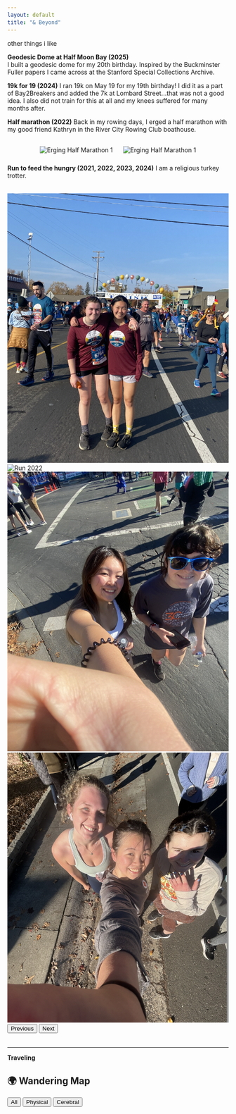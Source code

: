 ```yaml
---
layout: default
title: "& Beyond"
---
```

other things i like

**Geodesic Dome at Half Moon Bay (2025)**  
I built a geodesic dome for my 20th birthday. Inspired by the Buckminster Fuller papers I came across at the Stanford Special Collections Archive.

**19k for 19 (2024)**
I ran 19k on May 19 for my 19th birthday! I did it as a part of Bay2Breakers and added the 7k at Lombard Street...that was not a good idea. I also did not train for this at all and my knees suffered for many months after. 

**Half marathon (2022)**
Back in my rowing days, I erged a half marathon with my good friend Kathryn in the River City Rowing Club boathouse.

<div style="text-align: center; margin-top: 20px;">
<img src="{{ '/assets/erg1.png' | relative_url }}" alt="Erging Half Marathon 1" style="max-width: 300px; margin: 10px;">
<img src="{{ '/assets/erg2.png' | relative_url }}" alt="Erging Half Marathon 1" style="max-width: 300px; margin: 10px;">
</div>

**Run to feed the hungry (2021, 2022, 2023, 2024)**
I am a religious turkey trotter.
<!-- Bootstrap CSS & JS via CDN -->

<div id="runCarousel" class="carousel slide mb-5" data-bs-ride="carousel" style="max-width: 700px; margin: 2rem auto;">
  <div class="carousel-inner rounded shadow">
    <div class="carousel-item active">
      <img src="/assets/run2021.png" class="d-block w-100" alt="Run 2021">
    </div>
    <div class="carousel-item">
      <img src="/assets/run2022.png" class="d-block w-100" alt="Run 2022">
    </div>
    <div class="carousel-item">
      <img src="/assets/run2023.png" class="d-block w-100" alt="Run 2023">
    </div>
    <div class="carousel-item">
      <img src="/assets/run2024.png" class="d-block w-100" alt="Run 2024">
    </div>
  </div>

  <!-- Navigation arrows -->
  <button class="carousel-control-prev" type="button" data-bs-target="#runCarousel" data-bs-slide="prev">
    <span class="carousel-control-prev-icon" aria-hidden="true"></span>
    <span class="visually-hidden">Previous</span>
  </button>
  <button class="carousel-control-next" type="button" data-bs-target="#runCarousel" data-bs-slide="next">
    <span class="carousel-control-next-icon" aria-hidden="true"></span>
    <span class="visually-hidden">Next</span>
  </button>
</div>

---
**Traveling**
## 🌍 Wandering Map

<div id="map-toggle">
  <button onclick="filterMap('all')">All</button>
  <button onclick="filterMap('physical')">Physical</button>
  <button onclick="filterMap('cerebral')">Cerebral</button>
</div>

<div id="travel-map" style="height: 400px; margin-top: 1em;"></div>

<script>
  // Load Leaflet
  const leafletCSS = document.createElement('link');
  leafletCSS.rel = 'stylesheet';
  leafletCSS.href = 'https://unpkg.com/leaflet@1.9.4/dist/leaflet.css';
  document.head.appendChild(leafletCSS);

  const leafletJS = document.createElement('script');
  leafletJS.src = 'https://unpkg.com/leaflet@1.9.4/dist/leaflet.js';
  leafletJS.onload = renderMap;
  document.head.appendChild(leafletJS);

  function renderMap() {
    const map = L.map('travel-map').setView([20, 0], 2);

    L.tileLayer('https://{s}.tile.openstreetmap.org/{z}/{x}/{y}.png', {
      attribution: '&copy; OpenStreetMap contributors'
    }).addTo(map);

    const markers = [];

    const entries = [
      {% assign travels = site.travels %}
      {% for travel in travels %}
        {% if travel.coords %}
          {
            title: {{ travel.title | jsonify }},
            type: {{ travel.type | jsonify }},
            coords: {{ travel.coords | jsonify }},
            url: {{ travel.url | relative_url | jsonify }}
          }{% unless forloop.last %},{% endunless %}
        {% endif %}
      {% endfor %}
    ];

    entries.forEach(entry => {
      const marker = L.marker(entry.coords).addTo(map);
      marker.bindPopup(`<strong>${entry.title}</strong><br><a href="${entry.url}">Read more</a>`);
      marker._type = entry.type;
      markers.push(marker);
    });

    window.filterMap = function(type) {
      markers.forEach(m => {
        const show = type === 'all' || m._type === type;
        const elem = m._icon;
        const shadow = m._shadow;
        if (elem) elem.style.display = show ? '' : 'none';
        if (shadow) shadow.style.display = show ? '' : 'none';
      });
    };
  }
</script>
